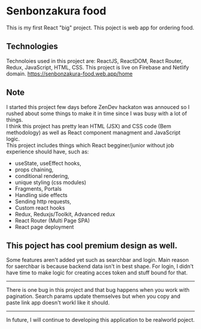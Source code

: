 # Senbonzakura food

This is my first React "big" project. This poject is web app for ordering food. <br>

## Technologies

Technoloies used in this project are: ReactJS, ReactDOM, React Router, Redux, JavaScript, HTML, CSS. This project is live on Firebase and Netlify domain.
https://senbonzakura-food.web.app/home

## Note

I started this project few days before ZenDev hackaton was annouced so I rushed about some things to make it in time since I was busy with a lot of things. <br>
I think this project has pretty lean HTML (JSX) and CSS code (Bem methodology) as well as React component managment and JavaScript logic. <br>
This project includes things which React begginer/junior without job experience should have, such as:
- useState, useEffect hooks,
- props chaining,
- conditional rendering, 
- unique styling (css modules)
- Fragments, Portals
- Handling side effects
- Sending http requests,
- Custom react hooks
- Redux, Reduxjs/Toolkit, Advanced redux
- React Router (Multi Page SPA)
- React page deployment

This poject has cool premium design as well.
---

Some features aren't added yet such as searchbar and login. Main reason for saerchbar is because backend data isn't in best shape. For login, I didn't have time to make logic for creating acces token and stuff bound for that.  

---

There is one bug in this project and that bug happens when you work with pagination. Search params update themselves but when you copy and paste link app doesn't workl like it should.

---

In future, I will continue to developing this application to be realworld poject.
